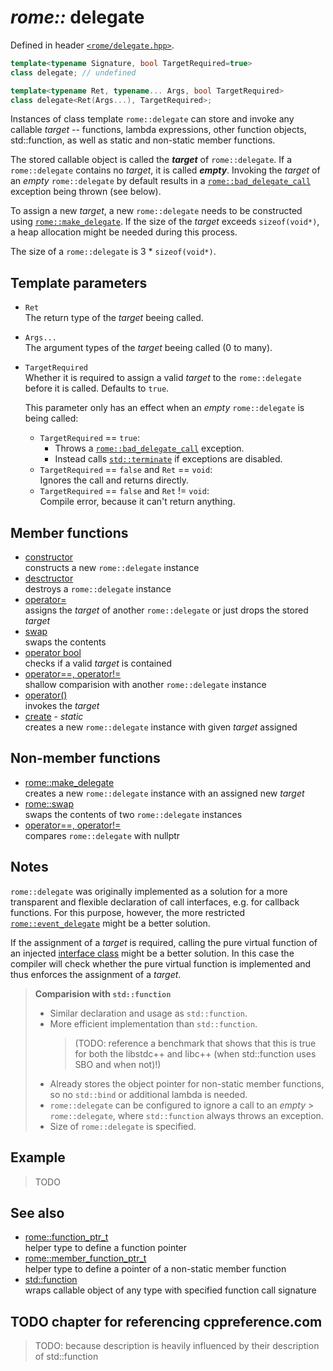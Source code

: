 # _rome::_ **delegate**

Defined in header [`<rome/delegate.hpp>`](../include/rome/delegate.hpp).

```cpp
template<typename Signature, bool TargetRequired=true>
class delegate; // undefined

template<typename Ret, typename... Args, bool TargetRequired>
class delegate<Ret(Args...), TargetRequired>;
```

Instances of class template `rome::delegate` can store and invoke any callable _target_ -- functions, lambda expressions, other function objects, std::function, as well as static and non-static member functions.

The stored callable object is called the **_target_** of `rome::delegate`. If a `rome::delegate` contains no _target_, it is called **_empty_**. Invoking the _target_ of an _empty_ `rome::delegate` by default results in a [`rome::bad_delegate_call`](delegate/bad_delegate_call.md) exception being thrown (see below).

To assign a new _target_, a new `rome::delegate` needs to be constructed using [`rome::make_delegate`](delegate/make_delegate.md). If the size of the _target_ exceeds `sizeof(void*)`, a heap allocation might be needed during this process.

The size of a `rome::delegate` is 3 \* `sizeof(void*)`.

## Template parameters

- `Ret`  
  The return type of the _target_ beeing called.
- `Args...`  
  The argument types of the _target_ beeing called (0 to many).
- `TargetRequired`  
  Whether it is required to assign a valid _target_ to the `rome::delegate` before it is called. Defaults to `true`.
  
  This parameter only has an effect when an _empty_ `rome::delegate` is being called:
  
  - `TargetRequired` == `true`:
    - Throws a [`rome::bad_delegate_call`](delegate/bad_delegate_call.md) exception.
    - Instead calls [`std::terminate`](https://en.cppreference.com/w/cpp/error/terminate) if exceptions are disabled.
  - `TargetRequired` == `false` and `Ret` == `void`:  
    Ignores the call and returns directly.
  - `TargetRequired` == `false` and `Ret` != `void`:  
    Compile error, because it can't return anything.

## Member functions

- [constructor](delegate/constructor.md)  
  constructs a new `rome::delegate` instance
- [desctructor](delegate/destructor.md)  
  destroys a `rome::delegate` instance
- [operator=](delegate/operator_assignment.md)  
  assigns the _target_ of another `rome::delegate` or just drops the stored _target_
- [swap](delegate/swap.md)  
  swaps the contents
- [operator bool](delegate/operator_bool.md)  
  checks if a valid _target_ is contained
- [operator==, operator!=](delegate/operator_cmp_delegate.md)  
  shallow comparision with another `rome::delegate` instance
- [operator()](delegate/operator_function_call.md)  
  invokes the _target_
- [create](delegate/create.md) - _static_  
  creates a new `rome::delegate` instance with given _target_ assigned

## Non-member functions

- [rome::make_delegate](delegate/make_delegate.md)  
  creates a new `rome::delegate` instance with an assigned new _target_
- [rome::swap](delegate/swap2.md)  
  swaps the contents of two `rome::delegate` instances
- [operator==, operator!=](delegate/operator_cmp_nullptr.md)  
  compares `rome::delegate` with nullptr

## Notes

`rome::delegate` was originally implemented as a solution for a more transparent and flexible declaration of call interfaces, e.g. for callback functions. For this purpose, however, the more restricted [`rome::event_delegate`](event_delegate.md) might be a better solution.

If the assignment of a _target_ is required, calling the pure virtual function of an injected [interface class](https://en.wikibooks.org/wiki/More_C%2B%2B_Idioms/Interface_Class) might be a better solution. In this case the compiler will check whether the pure virtual function is implemented and thus enforces the assignment of a _target_.

> **Comparision with `std::function`**
>
> - Similar declaration and usage as `std::function`.
> - More efficient implementation than `std::function`.  
>   > (TODO: reference a benchmark that shows that this is true for both  the libstdc++ and libc++ (when std::function uses SBO and when not)!)
> - Already stores the object pointer for non-static member functions, so  no `std::bind` or additional lambda is needed.
> - `rome::delegate` can be configured to ignore a call to an _empty_ > `rome::delegate`, where `std::function` always throws an exception.
> - Size of `rome::delegate` is specified.

## Example

> TODO

## See also

- [rome::function_ptr_t](function_ptr.md)  
  helper type to define a function pointer
- [rome::member_function_ptr_t](function_ptr.md)  
  helper type to define a pointer of a non-static member function
- [std::function](https://en.cppreference.com/w/cpp/utility/functional/function)  
  wraps callable object of any type with specified function call signature

## TODO chapter for referencing cppreference.com

> TODO: because description is heavily influenced by their description of std::function
